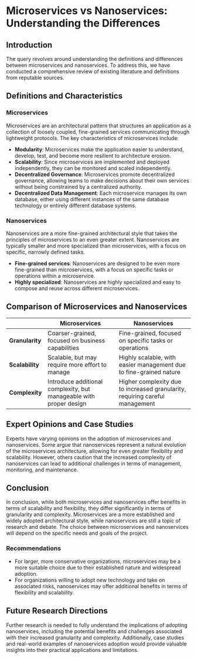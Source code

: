 # Microservices vs Nanoservices: Understanding the Differences
## Introduction

The query revolves around understanding the definitions and differences between microservices and nanoservices. To address this, we have conducted a comprehensive review of existing literature and definitions from reputable sources.

## Definitions and Characteristics

### Microservices

Microservices are an architectural pattern that structures an application as a collection of loosely coupled, fine-grained services communicating through lightweight protocols. The key characteristics of microservices include:

*   **Modularity**: Microservices make the application easier to understand, develop, test, and become more resilient to architecture erosion.
*   **Scalability**: Since microservices are implemented and deployed independently, they can be monitored and scaled independently.
*   **Decentralized Governance**: Microservices promote decentralized governance, allowing teams to make decisions about their own services without being constrained by a centralized authority.
*   **Decentralized Data Management**: Each microservice manages its own database, either using different instances of the same database technology or entirely different database systems.

### Nanoservices

Nanoservices are a more fine-grained architectural style that takes the principles of microservices to an even greater extent. Nanoservices are typically smaller and more specialized than microservices, with a focus on specific, narrowly defined tasks.

*   **Fine-grained services**: Nanoservices are designed to be even more fine-grained than microservices, with a focus on specific tasks or operations within a microservice.
*   **Highly specialized**: Nanoservices are highly specialized and easy to compose and reuse across different microservices.

## Comparison of Microservices and Nanoservices

|  | Microservices | Nanoservices |
| --- | --- | --- |
| **Granularity** | Coarser-grained, focused on business capabilities | Fine-grained, focused on specific tasks or operations |
| **Scalability** | Scalable, but may require more effort to manage | Highly scalable, with easier management due to fine-grained nature |
| **Complexity** | Introduce additional complexity, but manageable with proper design | Higher complexity due to increased granularity, requiring careful management |

## Expert Opinions and Case Studies

Experts have varying opinions on the adoption of microservices and nanoservices. Some argue that nanoservices represent a natural evolution of the microservices architecture, allowing for even greater flexibility and scalability. However, others caution that the increased complexity of nanoservices can lead to additional challenges in terms of management, monitoring, and maintenance.

## Conclusion

In conclusion, while both microservices and nanoservices offer benefits in terms of scalability and flexibility, they differ significantly in terms of granularity and complexity. Microservices are a more established and widely adopted architectural style, while nanoservices are still a topic of research and debate. The choice between microservices and nanoservices will depend on the specific needs and goals of the project.

### Recommendations

*   For larger, more conservative organizations, microservices may be a more suitable choice due to their established nature and widespread adoption.
*   For organizations willing to adopt new technology and take on associated risks, nanoservices may offer additional benefits in terms of flexibility and scalability.

## Future Research Directions

Further research is needed to fully understand the implications of adopting nanoservices, including the potential benefits and challenges associated with their increased granularity and complexity. Additionally, case studies and real-world examples of nanoservices adoption would provide valuable insights into their practical applications and limitations.